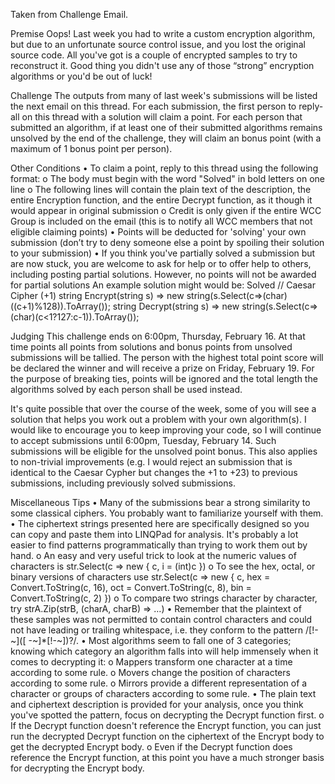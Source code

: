 Taken from Challenge Email.

Premise
Oops! Last week you had to write a custom encryption algorithm, but due to an unfortunate source control issue, and you lost the original source code. All you've got is a couple of encrypted samples to try to reconstruct it. Good thing you didn't use any of those “strong” encryption algorithms or you'd be out of luck!

Challenge
The outputs from many of last week's submissions will be listed the next email on this thread. For each submission, the first person to reply-all on this thread with a solution will claim a point. For each person that submitted an algorithm, if at least one of their submitted algorithms remains unsolved by the end of the challenge, they will claim an bonus point (with a maximum of 1 bonus point per person).

Other Conditions
•	To claim a point, reply to this thread using the following format: 
o	The body must begin with the word "Solved" in bold letters on one line
o	The following lines will contain the plain text of the description, the entire Encryption function, and the entire Decrypt function, as it though it would appear in original submission
o	Credit is only given if the entire WCC Group is included on the email (this is to notify all WCC members that not eligible claiming points) 
•	Points will be deducted for 'solving' your own submission (don’t try to deny someone else a point by spoiling their solution to your submission)
•	If you think you've partially solved a submission but are now stuck, you are welcome to ask for help or to offer help to others, including posting partial solutions. However, no points will not be awarded for partial solutions
An example solution might would be:
Solved
// Caesar Cipher (+1)
string Encrypt(string s) => new string(s.Select(c=>(char)((c+1)%128)).ToArray());
string Decrypt(string s) => new string(s.Select(c=>(char)(c<1?127:c-1)).ToArray());

Judging
This challenge ends on 6:00pm, Thursday, February 16. At that time points all points from solutions and bonus points from unsolved submissions will be tallied. The person with the highest total point score will be declared the winner and will receive a prize on Friday, February 19. For the purpose of breaking ties, points will be ignored and the total length the algorithms solved by each person shall be used instead.

It's quite possible that over the course of the week, some of you will see a solution that helps you work out a problem with your own algorithm(s). I would like to encourage you to keep improving your code, so I will continue to accept submissions until 6:00pm, Tuesday, February 14. Such submissions will be eligible for the unsolved point bonus. This also applies to non-trivial improvements (e.g. I would reject an submission that is identical to the Caesar Cypher but changes the +1 to +23) to previous submissions, including previously solved submissions.

Miscellaneous Tips
•	Many of the submissions bear a strong similarity to some classical ciphers. You probably want to familiarize yourself with them.
•	The ciphertext strings presented here are specifically designed so you can copy and paste them into LINQPad for analysis. It's probably a lot easier to find patterns programmatically than trying to work them out by hand. 
o	An easy and very useful trick to look at the numeric values of characters is str.Select(c => new { c, i = (int)c })
o	To see the hex, octal, or binary versions of characters use str.Select(c => new { c, hex = Convert.ToString(c, 16), oct = Convert.ToString(c, 8), bin = Convert.ToString(c, 2) })
o	To compare two strings character by character, try strA.Zip(strB, (charA, charB) => …)
•	Remember that the plaintext of these samples was not permitted to contain control characters and could not have leading or trailing whitespace, i.e. they conform to the pattern /[!-~]([ -~]*[!-~])?/.
•	Most algorithms seem to fall one of 3 categories; knowing which category an algorithm falls into will help immensely when it comes to decrypting it:
o	Mappers transform one character at a time according to some rule.
o	Movers change the position of characters according to some rule.
o	Mirrors provide a different representation of a character or groups of characters according to some rule.
•	The plain text and ciphertext description is provided for your analysis, once you think you've spotted the pattern, focus on decrypting the Decrypt function first.
o	If the Decrypt function doesn't reference the Encrypt function, you can just run the decrypted Decrypt function on the ciphertext of the Encrypt body to get the decrypted Encrypt body.
o	Even if the Decrypt function does reference the Encrypt function, at this point you have a much stronger basis for decrypting the Encrypt body.
